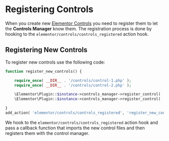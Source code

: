 # Registering Controls

When you create new [Elementor Controls](/controls/) you need to register them to let the **Controls Manager** know them. The registration process is done by hooking to the `elementor/controls/controls_registered` action hook.

## Registering New Controls

To register new controls use the following code:

```php
function register_new_controls() {

	require_once( __DIR__ . '/controls/control-1.php' );
	require_once( __DIR__ . '/controls/control-2.php' );

	\Elementor\Plugin::$instance->controls_manager->register_control( 'control-name',new \Elementor_Control_1() );
	\Elementor\Plugin::$instance->controls_manager->register_control( 'control-name',new \Elementor_Control_2() );

}
add_action( 'elementor/controls/controls_registered', 'register_new_controls' );
```

We hook to the `elementor/controls/controls_registered` action hook and pass a callback function that imports the new control files and then registers them with the control manager.
